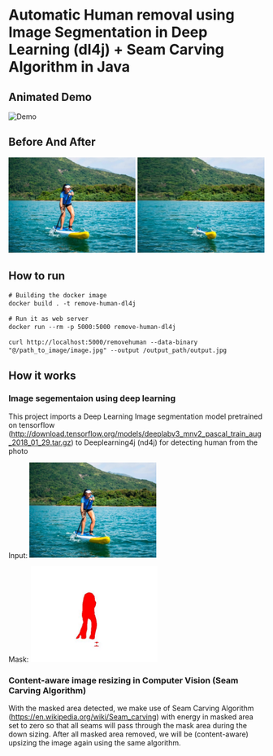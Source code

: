# Automatic Human removal using Image Segmentation in Deep Learning (dl4j) + Seam Carving Algorithm in Java

## Animated Demo
![Demo](demo/demo.gif)

## Before And After

<img src="demo/request.jpg" width="250"> <img src="demo/response.jpeg" width="250">

## How to run

```
# Building the docker image
docker build . -t remove-human-dl4j
```
```
# Run it as web server
docker run --rm -p 5000:5000 remove-human-dl4j
```

```
curl http://localhost:5000/removehuman --data-binary "@/path_to_image/image.jpg" --output /output_path/output.jpg
```

## How it works

### Image segementaion using deep learning
This project imports a Deep Learning Image segmentation model pretrained on tensorflow (http://download.tensorflow.org/models/deeplabv3_mnv2_pascal_train_aug_2018_01_29.tar.gz) to Deeplearning4j (nd4j) for detecting human from the photo

Input:
<img src="demo/request.jpg" width="250"> 

Mask:
<img src="demo/mask.jpg" width="250">

### Content-aware image resizing in Computer Vision (Seam Carving Algorithm)
With the masked area detected, we make use of Seam Carving Algorithm (https://en.wikipedia.org/wiki/Seam_carving) with energy in masked area set to zero so that all seams will pass through the mask area during the down sizing. After all masked area removed, we will be (content-aware) upsizing the image again using the same algorithm.

